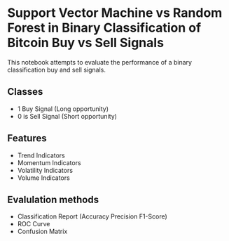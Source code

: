 # Support Vector Machine vs Random Forest in Binary Classification of Bitcoin Buy vs Sell Signals

This notebook attempts to evaluate the performance of a binary classification buy and sell signals.

## Classes 
- 1 Buy Signal (Long opportunity)
- 0 is Sell Signal (Short opportunity)
  
## Features 
- Trend Indicators
- Momentum Indicators
- Volatility Indicators
- Volume Indicators

## Evalulation methods 

- Classification Report (Accuracy Precision F1-Score)
- ROC Curve
- Confusion Matrix

